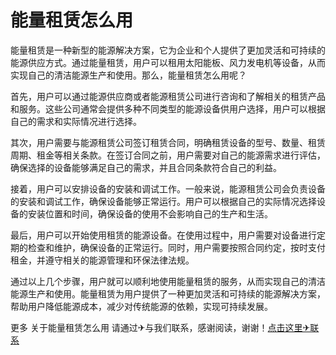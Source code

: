 # 能量租赁怎么用

能量租赁是一种新型的能源解决方案，它为企业和个人提供了更加灵活和可持续的能源供应方式。通过能量租赁，用户可以租用太阳能板、风力发电机等设备，从而实现自己的清洁能源生产和使用。那么，能量租赁怎么用呢？

首先，用户可以通过能源供应商或者能源租赁公司进行咨询和了解相关的租赁产品和服务。这些公司通常会提供多种不同类型的能源设备供用户选择，用户可以根据自己的需求和实际情况进行选择。

其次，用户需要与能源租赁公司签订租赁合同，明确租赁设备的型号、数量、租赁周期、租金等相关条款。在签订合同之前，用户需要对自己的能源需求进行评估，确保选择的设备能够满足自己的需求，并且合同条款符合自己的利益。

接着，用户可以安排设备的安装和调试工作。一般来说，能源租赁公司会负责设备的安装和调试工作，确保设备能够正常运行。用户可以根据自己的实际情况选择设备的安装位置和时间，确保设备的使用不会影响自己的生产和生活。

最后，用户可以开始使用租赁的能源设备。在使用过程中，用户需要对设备进行定期的检查和维护，确保设备的正常运行。同时，用户需要按照合同约定，按时支付租金，并遵守相关的能源管理和环保法律法规。

通过以上几个步骤，用户就可以顺利地使用能量租赁的服务，从而实现自己的清洁能源生产和使用。能量租赁为用户提供了一种更加灵活和可持续的能源解决方案，帮助用户降低能源成本，减少对传统能源的依赖，实现可持续发展。

更多 关于能量租赁怎么用 请通过✈与我们联系，感谢阅读，谢谢！[点击这里✈联系](https://t.me/shalongbot)